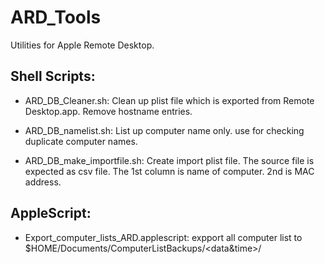 ARD_Tools
=========
Utilities for Apple Remote Desktop.

Shell Scripts:
-----
* ARD_DB_Cleaner.sh: 
	Clean up plist file which is exported from Remote Desktop.app. Remove hostname entries.

* ARD_DB_namelist.sh: 
	List up computer name only. use for checking duplicate computer names.

* ARD_DB_make_importfile.sh: 
	Create import plist file. The source file is expected as csv file. The 1st column is name of computer. 2nd is MAC address.

AppleScript:
-----
 * Export_computer_lists_ARD.applescript:
	expport all computer list to $HOME/Documents/ComputerListBackups/<data&time>/
